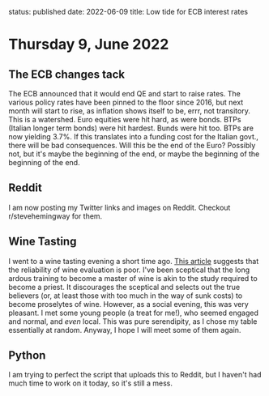 status: published
date: 2022-06-09
title: Low tide for ECB interest rates

# Thursday  9, June 2022

## The ECB changes tack

The ECB announced that it would end QE and start to raise rates.
The various policy rates have been pinned to the floor since 2016, but next month will start to rise, as inflation shows itself to be, errr, not transitory.
This is a watershed.
Euro equities were hit hard, as were bonds.
BTPs (Italian longer term bonds) were hit hardest. Bunds were hit too.
BTPs are now yielding 3.7%. If this translates into a funding cost for the Italian govt., there will be 
bad consequences.
Will this be the end of the Euro? Possibly not, but it's maybe the beginning of the end, or maybe the beginning of the beginning of the end.

## Reddit

I am now posting my Twitter links and images on Reddit. Checkout r/stevehemingway for them.

## Wine Tasting

I went to a wine tasting evening a short time ago.
[This article](https://www.sjakes.com/wp-content/uploads/2009/07/Robert-Hodgson-Tasting-Unconsistent.pdf) suggests that the reliability of wine evaluation is poor.
I've been sceptical that the long ardous training to become a master of wine is akin to the study required to become a priest.
It discourages the sceptical and selects out the true believers (or, at least those with too much in the way of sunk costs) to become proselytes of wine.
However, as a social evening, this was very pleasant. 
I met some young people (a treat for me!), who seemed engaged and normal, and _even_ local.
This was pure serendipity, as I chose my table essentially at random.
Anyway, I hope I will meet some of them again.

## Python

I am trying to perfect the script that uploads this to Reddit, but I haven't had much time to work on it today, so it's still a mess.

